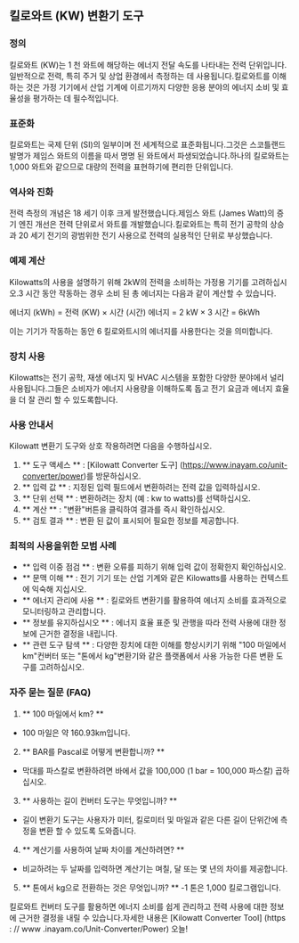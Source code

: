 ## 킬로와트 (KW) 변환기 도구

### 정의
킬로와트 (KW)는 1 천 와트에 해당하는 에너지 전달 속도를 나타내는 전력 단위입니다.일반적으로 전력, 특히 주거 및 상업 환경에서 측정하는 데 사용됩니다.킬로와트를 이해하는 것은 가정 기기에서 산업 기계에 이르기까지 다양한 응용 분야의 에너지 소비 및 효율성을 평가하는 데 필수적입니다.

### 표준화
킬로와트는 국제 단위 (SI)의 일부이며 전 세계적으로 표준화됩니다.그것은 스코틀랜드 발명가 제임스 와트의 이름을 따서 명명 된 와트에서 파생되었습니다.하나의 킬로와트는 1,000 와트와 같으므로 대량의 전력을 표현하기에 편리한 단위입니다.

### 역사와 진화
전력 측정의 개념은 18 세기 이후 크게 발전했습니다.제임스 와트 (James Watt)의 증기 엔진 개선은 전력 단위로서 와트를 개발했습니다.킬로와트는 특히 전기 공학의 상승과 20 세기 전기의 광범위한 전기 사용으로 전력의 실용적인 단위로 부상했습니다.

### 예제 계산
Kilowatts의 사용을 설명하기 위해 2kW의 전력을 소비하는 가정용 기기를 고려하십시오.3 시간 동안 작동하는 경우 소비 된 총 에너지는 다음과 같이 계산할 수 있습니다.

에너지 (kWh) = 전력 (KW) × 시간 (시간)
에너지 = 2 kW × 3 시간 = 6kWh

이는 기기가 작동하는 동안 6 킬로와트시의 에너지를 사용한다는 것을 의미합니다.

### 장치 사용
Kilowatts는 전기 공학, 재생 에너지 및 HVAC 시스템을 포함한 다양한 분야에서 널리 사용됩니다.그들은 소비자가 에너지 사용량을 이해하도록 돕고 전기 요금과 에너지 효율을 더 잘 관리 할 수 ​​있도록합니다.

### 사용 안내서
Kilowatt 변환기 도구와 상호 작용하려면 다음을 수행하십시오.
1. ** 도구 액세스 ** : [Kilowatt Converter 도구] (https://www.inayam.co/unit-converter/power)를 방문하십시오.
2. ** 입력 값 ** : 지정된 입력 필드에서 변환하려는 전력 값을 입력하십시오.
3. ** 단위 선택 ** : 변환하려는 장치 (예 : kw to watts)를 선택하십시오.
4. ** 계산 ** : "변환"버튼을 클릭하여 결과를 즉시 확인하십시오.
5. ** 검토 결과 ** : 변환 된 값이 표시되어 필요한 정보를 제공합니다.

### 최적의 사용을위한 모범 사례
- ** 입력 이중 점검 ** : 변환 오류를 피하기 위해 입력 값이 정확한지 확인하십시오.
- ** 문맥 이해 ** : 전기 기기 또는 산업 기계와 같은 Kilowatts를 사용하는 컨텍스트에 익숙해 지십시오.
- ** 에너지 관리에 사용 ** : 킬로와트 변환기를 활용하여 에너지 소비를 효과적으로 모니터링하고 관리합니다.
- ** 정보를 유지하십시오 ** : 에너지 효율 표준 및 관행을 따라 전력 사용에 대한 정보에 근거한 결정을 내립니다.
- ** 관련 도구 탐색 ** : 다양한 장치에 대한 이해를 향상시키기 위해 "100 마일에서 km"컨버터 또는 "톤에서 kg"변환기와 같은 플랫폼에서 사용 가능한 다른 변환 도구를 고려하십시오.

### 자주 묻는 질문 (FAQ)

1. ** 100 마일에서 km? **
- 100 마일은 약 160.93km입니다.

2. ** BAR를 Pascal로 어떻게 변환합니까? **
- 막대를 파스칼로 변환하려면 바에서 값을 100,000 (1 bar = 100,000 파스칼) 곱하십시오.

3. ** 사용하는 길이 컨버터 도구는 무엇입니까? **
- 길이 변환기 도구는 사용자가 미터, 킬로미터 및 마일과 같은 다른 길이 단위간에 측정을 변환 할 수 있도록 도와줍니다.

4. ** 계산기를 사용하여 날짜 차이를 계산하려면? **
- 비교하려는 두 날짜를 입력하면 계산기는 며칠, 달 또는 몇 년의 차이를 제공합니다.

5. ** 톤에서 kg으로 전환하는 것은 무엇입니까? **
-1 톤은 1,000 킬로그램입니다.

킬로와트 컨버터 도구를 활용하면 에너지 소비를 쉽게 관리하고 전력 사용에 대한 정보에 근거한 결정을 내릴 수 있습니다.자세한 내용은 [Kilowatt Converter Tool] (https : // www .inayam.co/Unit-Converter/Power) 오늘!